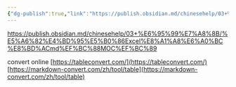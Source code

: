 ```yaml
---
{"dg-publish":true,"link":"https://publish.obsidian.md/chinesehelp/03+%E6%95%99%E7%A8%8B/%E5%A6%82%E4%BD%95%E5%B0%86Excel%E8%A1%A8%E6%A0%BC%E8%BD%ACmd%EF%BC%88MOC%EF%BC%89","permalink":"/Notes/Obsidian - convert Excel to Markdown online/","dgPassFrontmatter":true}
---
```


https://publish.obsidian.md/chinesehelp/03+%E6%95%99%E7%A8%8B/%E5%A6%82%E4%BD%95%E5%B0%86Excel%E8%A1%A8%E6%A0%BC%E8%BD%ACmd%EF%BC%88MOC%EF%BC%89


convert online
[https://tableconvert.com/](https://tableconvert.com/)  
[https://markdown-convert.com/zh/tool/table](https://markdown-convert.com/zh/tool/table)

